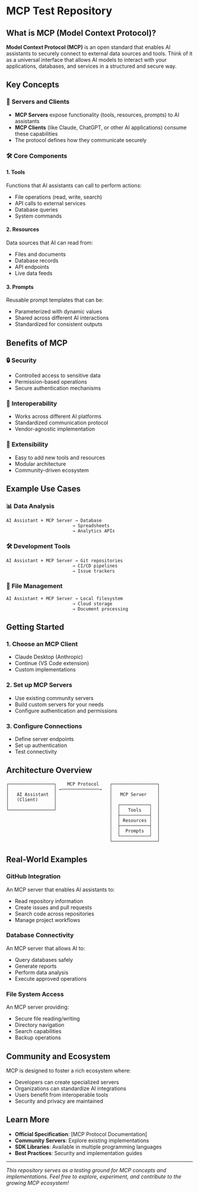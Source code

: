 # MCP Test Repository

## What is MCP (Model Context Protocol)?

**Model Context Protocol (MCP)** is an open standard that enables AI assistants to securely connect to external data sources and tools. Think of it as a universal interface that allows AI models to interact with your applications, databases, and services in a structured and secure way.

## Key Concepts

### 🔌 **Servers and Clients**
- **MCP Servers** expose functionality (tools, resources, prompts) to AI assistants
- **MCP Clients** (like Claude, ChatGPT, or other AI applications) consume these capabilities
- The protocol defines how they communicate securely

### 🛠️ **Core Components**

#### 1. **Tools**
Functions that AI assistants can call to perform actions:
- File operations (read, write, search)
- API calls to external services
- Database queries
- System commands

#### 2. **Resources**
Data sources that AI can read from:
- Files and documents
- Database records
- API endpoints
- Live data feeds

#### 3. **Prompts**
Reusable prompt templates that can be:
- Parameterized with dynamic values
- Shared across different AI interactions
- Standardized for consistent outputs

## Benefits of MCP

### 🔒 **Security**
- Controlled access to sensitive data
- Permission-based operations
- Secure authentication mechanisms

### 🔄 **Interoperability**
- Works across different AI platforms
- Standardized communication protocol
- Vendor-agnostic implementation

### 🚀 **Extensibility**
- Easy to add new tools and resources
- Modular architecture
- Community-driven ecosystem

## Example Use Cases

### 📊 **Data Analysis**
```
AI Assistant + MCP Server → Database
                         → Spreadsheets
                         → Analytics APIs
```

### 🛠️ **Development Tools**
```
AI Assistant + MCP Server → Git repositories
                         → CI/CD pipelines
                         → Issue trackers
```

### 📁 **File Management**
```
AI Assistant + MCP Server → Local filesystem
                         → Cloud storage
                         → Document processing
```

## Getting Started

### 1. **Choose an MCP Client**
- Claude Desktop (Anthropic)
- Continue (VS Code extension)
- Custom implementations

### 2. **Set up MCP Servers**
- Use existing community servers
- Build custom servers for your needs
- Configure authentication and permissions

### 3. **Configure Connections**
- Define server endpoints
- Set up authentication
- Test connectivity

## Architecture Overview

```
┌─────────────────┐    MCP Protocol    ┌─────────────────┐
│                 │ ←──────────────→   │                 │
│   AI Assistant  │                    │   MCP Server    │
│   (Client)      │                    │                 │
│                 │                    │  ┌───────────┐  │
└─────────────────┘                    │  │   Tools   │  │
                                       │  ├───────────┤  │
                                       │  │ Resources │  │
                                       │  ├───────────┤  │
                                       │  │  Prompts  │  │
                                       │  └───────────┘  │
                                       └─────────────────┘
```

## Real-World Examples

### GitHub Integration
An MCP server that enables AI assistants to:
- Read repository information
- Create issues and pull requests
- Search code across repositories
- Manage project workflows

### Database Connectivity
An MCP server that allows AI to:
- Query databases safely
- Generate reports
- Perform data analysis
- Execute approved operations

### File System Access
An MCP server providing:
- Secure file reading/writing
- Directory navigation
- Search capabilities
- Backup operations

## Community and Ecosystem

MCP is designed to foster a rich ecosystem where:
- Developers can create specialized servers
- Organizations can standardize AI integrations
- Users benefit from interoperable tools
- Security and privacy are maintained

## Learn More

- **Official Specification**: [MCP Protocol Documentation]
- **Community Servers**: Explore existing implementations
- **SDK Libraries**: Available in multiple programming languages
- **Best Practices**: Security and implementation guides

---

*This repository serves as a testing ground for MCP concepts and implementations. Feel free to explore, experiment, and contribute to the growing MCP ecosystem!*